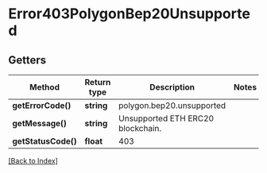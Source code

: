 # Error403PolygonBep20Unsupported

## Getters

Method | Return type | Description | Notes
------------ | ------------- | ------------- | -------------
**getErrorCode()** | **string** | polygon.bep20.unsupported |
**getMessage()** | **string** | Unsupported ETH ERC20 blockchain. |
**getStatusCode()** | **float** | 403 |

[[Back to Index]](../index.md)
